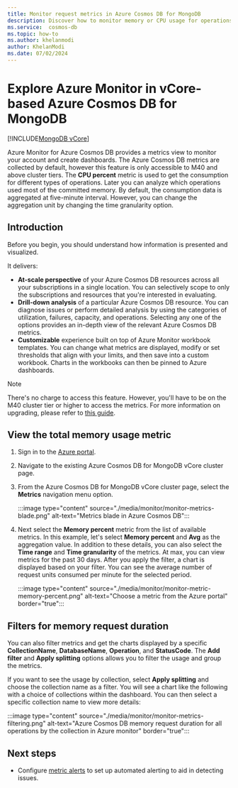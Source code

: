 ```yaml
---
title: Monitor request metrics in Azure Cosmos DB for MongoDB 
description: Discover how to monitor memory or CPU usage for operations in Azure Cosmos DB. Account owners can identify resource-intensive operations.
ms.service:  cosmos-db
ms.topic: how-to
ms.author: khelanmodi
author: KhelanModi
ms.date: 07/02/2024
---
```


# Explore Azure Monitor in vCore-based Azure Cosmos DB for MongoDB
[!INCLUDE[MongoDB vCore](~/reusable-content/ce-skilling/azure/includes/cosmos-db/includes/appliesto-mongodb-vcore.md)]

Azure Monitor for Azure Cosmos DB provides a metrics view to monitor your account and create dashboards. The Azure Cosmos DB metrics are collected by default, however this feature is only accessible to M40 and above cluster tiers. The **CPU  percent** metric is used to get the consumption for different types of operations. Later you can analyze which operations used most of the committed memory. By default, the consumption data is aggregated at five-minute interval. However, you can change the aggregation unit by changing the time granularity option.

## Introduction

Before you begin, you should understand how information is presented and visualized.

It delivers:

* **At-scale perspective** of your Azure Cosmos DB resources across all your subscriptions in a single location. You can selectively scope to only the subscriptions and resources that you're interested in evaluating.
* **Drill-down analysis** of a particular Azure Cosmos DB resource. You can diagnose issues or perform detailed analysis by using the categories of utilization, failures, capacity, and operations. Selecting any one of the options provides an in-depth view of the relevant Azure Cosmos DB metrics.
* **Customizable** experience built on top of Azure Monitor workbook templates. You can change what metrics are displayed, modify or set thresholds that align with your limits, and then save into a custom workbook. Charts in the workbooks can then be pinned to Azure dashboards.

>[!NOTE]
>There's no charge to access this feature. However, you'll have to be on the M40 cluster tier or higher to access the metrics. For more information on upgrading, please refer to [this guide](./how-to-scale-cluster.md).


## View the total memory usage metric

1. Sign in to the [Azure portal](https://portal.azure.com).

2. Navigate to the existing Azure Cosmos DB for MongoDB vCore cluster page.

3. From the Azure Cosmos DB for MongoDB vCore cluster page, select the **Metrics** navigation menu option.

   :::image type="content" source="./media/monitor/monitor-metrics-blade.png" alt-text="Metrics blade in Azure Cosmos DB":::

1. Next select the **Memory percent** metric from the list of available metrics. In this example, let's select **Memory percent** and **Avg** as the aggregation value. In addition to these details, you can also select the **Time range** and **Time granularity** of the metrics. At max, you can view metrics for the past 30 days.  After you apply the filter, a chart is displayed based on your filter. You can see the average number of request units consumed per minute for the selected period.  

   :::image type="content" source="./media/monitor/monitor-metric-memory-percent.png" alt-text="Choose a metric from the Azure portal" border="true":::

## Filters for memory request duration

You can also filter metrics and get the charts displayed by a specific **CollectionName**, **DatabaseName**, **Operation**, and **StatusCode**. The **Add filter** and **Apply splitting** options allows you to filter the usage and group the metrics.

If you want to see the usage by collection, select **Apply splitting** and choose the collection name as a filter. You will see a chart like the following with a choice of collections within the dashboard. You can then select a specific collection name to view more details:

   :::image type="content" source="./media/monitor/monitor-metrics-filtering.png" alt-text="Azure Cosmos DB memory request duration for all operations by the collection in Azure monitor" border="true":::

## Next steps

* Configure [metric alerts](../../../azure-monitor/alerts/alerts-metric.md) to set up automated alerting to aid in detecting issues.